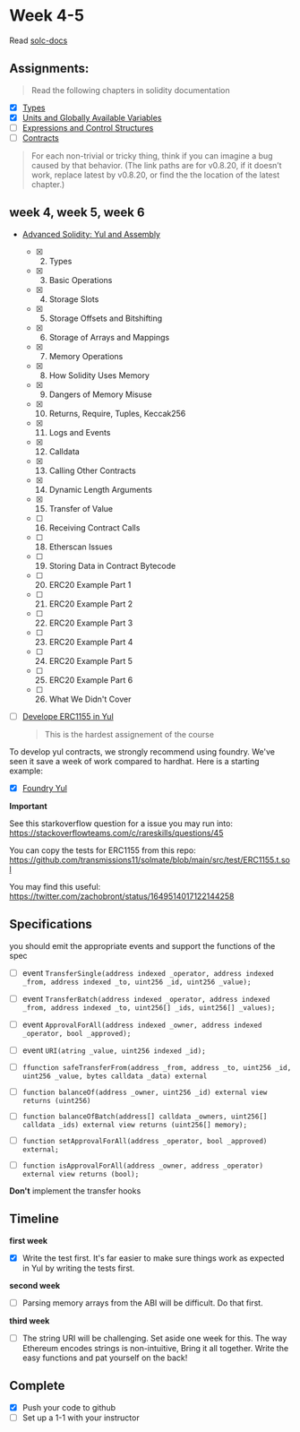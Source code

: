 # Week 4-5

Read [solc-docs](https://leather-bulb-be5.notion.site/Solc-Docs-Notes-a51237131c6f4311975aca1bac08a501)

## Assignments:

> Read the following chapters in solidity documentation

- [x] [Types](https://docs.soliditylang.org/en/latest/Types.html)
- [x] [Units and Globally Available Variables](https://docs.soliditylang.org/en/latest/units-and-global-variables.html)
- [ ] [Expressions and Control Structures](https://docs.soliditylang.org/en/latest/control-structures.html)
- [ ] [Contracts](https://docs.soliditylang.org/en/latest/contracts.html#)

> For each non-trivial or tricky thing, think if you can imagine a bug caused by that behavior. (The link paths are for v0.8.20, if it doesn’t work, replace latest by v0.8.20, or find the the location of the latest chapter.)

## week 4, week 5, week 6

- [Advanced Solidity: Yul and Assembly](https://www.udemy.com/course/advanced-solidity-yul-and-assembly/?referralCode=C46DE4EE2C4BE54D4D33)

  - [x] 2. Types
  - [x] 3. Basic Operations
  - [x] 4. Storage Slots
  - [x] 5. Storage Offsets and Bitshifting
  - [x] 6. Storage of Arrays and Mappings
  - [x] 7. Memory Operations
  - [x] 8. How Solidity Uses Memory
  - [x] 9. Dangers of Memory Misuse
  - [x] 10. Returns, Require, Tuples, Keccak256
  - [x] 11. Logs and Events
  - [x] 12. Calldata
  - [x] 13. Calling Other Contracts
  - [x] 14. Dynamic Length Arguments
  - [x] 15. Transfer of Value
  - [ ] 16. Receiving Contract Calls
  - [ ] 18. Etherscan Issues
  - [ ] 19. Storing Data in Contract Bytecode
  - [ ] 20. ERC20 Example Part 1
  - [ ] 21. ERC20 Example Part 2
  - [ ] 22. ERC20 Example Part 3
  - [ ] 23. ERC20 Example Part 4
  - [ ] 24. ERC20 Example Part 5
  - [ ] 25. ERC20 Example Part 6
  - [ ] 26. What We Didn't Cover

- [ ] [Develope ERC1155 in Yul](./ERC1155yul/)
  > This is the hardest assignement of the course

To develop yul contracts, we strongly recommend using foundry. We've seen it save a week of work compared to hardhat. Here is a starting example:

- [x] [Foundry Yul](./ERC1155yul/)

**Important**

See this starkoverflow question for a issue you may run into: https://stackoverflowteams.com/c/rareskills/questions/45

You can copy the tests for ERC1155 from this repo: https://github.com/transmissions11/solmate/blob/main/src/test/ERC1155.t.sol

You may find this useful: https://twitter.com/zachobront/status/1649514017122144258

## Specifications

you should emit the appropriate events and support the functions of the spec

- [ ] event `TransferSingle(address indexed _operator, address indexed _from, address indexed _to, uint256 _id, uint256 _value);`
- [ ] event `TransferBatch(address indexed _operator, address indexed _from, address indexed _to, uint256[] _ids, uint256[] _values);`
- [ ] event `ApprovalForAll(address indexed _owner, address indexed _operator, bool _approved);`
- [ ] event `URI(atring _value, uint256 indexed _id);`

- [ ] `ffunction safeTransferFrom(address _from, address _to, uint256 _id, uint256 _value, bytes calldata _data) external`
- [ ] `function balanceOf(address _owner, uint256 _id) external view returns (uint256)`
- [ ] `function balanceOfBatch(address[] calldata _owners, uint256[] calldata _ids) external view returns (uint256[] memory);`
- [ ] `function setApprovalForAll(address _operator, bool _approved) external;`
- [ ] `function isApprovalForAll(address _owner, address _operator) external view returns (bool);`

**Don't** implement the transfer hooks

## Timeline

**first week**

- [x] Write the test first. It's far easier to make sure things work as expected in Yul by writing the tests first.

**second week**

- [ ] Parsing memory arrays from the ABI will be difficult. Do that first.

**third week**

- [ ] The string URI will be challenging. Set aside one week for this. The way Ethereum encodes strings is non-intuitive, Bring it all together. Write the easy functions and pat yourself on the back!

## Complete

- [x] Push your code to github
- [ ] Set up a 1-1 with your instructor
